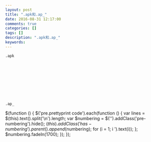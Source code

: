 ```yaml
---
layout: post
title: ".apk和.ap_"
date: 2016-08-31 12:17:00 
comments: true
categories: []
tags: []
description: ".apk和.ap_"
keywords: 
---
```



 
  
   
    .apk
   
  
  
   
  
  
   
  
  
   
    .ap_
   
  
  
   
  
 
 
  $(function () {
                $('pre.prettyprint code').each(function () {
                    var lines = $(this).text().split('\n').length;
                    var $numbering = $('').addClass('pre-numbering').hide();
                    $(this).addClass('has-numbering').parent().append($numbering);
                    for (i = 1; i ').text(i));
                    };
                    $numbering.fadeIn(1700);
                });
            });
 


